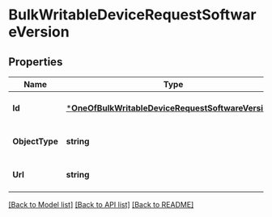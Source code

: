 # BulkWritableDeviceRequestSoftwareVersion

## Properties
Name | Type | Description | Notes
------------ | ------------- | ------------- | -------------
**Id** | [***OneOfBulkWritableDeviceRequestSoftwareVersionId**](OneOfBulkWritableDeviceRequestSoftwareVersionId.md) |  | [optional] [default to null]
**ObjectType** | **string** |  | [optional] [default to null]
**Url** | **string** |  | [optional] [default to null]

[[Back to Model list]](../README.md#documentation-for-models) [[Back to API list]](../README.md#documentation-for-api-endpoints) [[Back to README]](../README.md)

